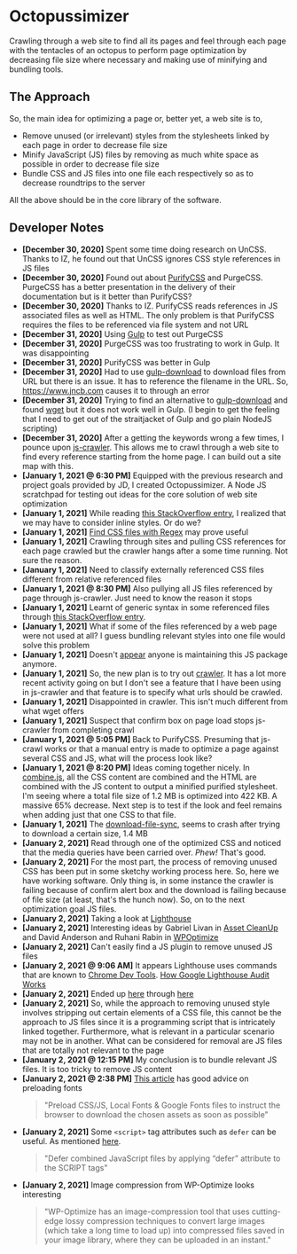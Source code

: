 # Octopussimizer

Crawling through a web site to find all its pages and feel through each page with the tentacles of an octopus to perform page optimization by decreasing file size where necessary and making use of minifying and bundling tools.

## The Approach

So, the main idea for optimizing a page or, better yet, a web site is to,

 * Remove unused (or irrelevant) styles from the stylesheets linked by each page in order to decrease file size
 * Minify JavaScript (JS) files by removing as much white space as possible in order to decrease file size
 * Bundle CSS and JS files into one file each respectively so as to decrease roundtrips to the server

All the above should be in the core library of the software.

## Developer Notes

 * **[December 30, 2020]** Spent some time doing research on UnCSS. Thanks to IZ, he found out that UnCSS ignores CSS style references in JS files
 * **[December 30, 2020]** Found out about [PurifyCSS](https://github.com/purifycss/purifycss) and PurgeCSS. PurgeCSS has a better presentation in the delivery of their documentation but is it better than PurifyCSS?
 * **[December 30, 2020]** Thanks to IZ. PurifyCSS reads references in JS associated files as well as HTML. The only problem is that PurifyCSS requires the files to be referenced via file system and not URL
 * **[December 31, 2020]** Using [Gulp](https://gulpjs.com/) to test out PurgeCSS
 * **[December 31, 2020]** PurgeCSS was too frustrating to work in Gulp. It was disappointing
 * **[December 31, 2020]** PurifyCSS was better in Gulp
 * **[December 31, 2020]** Had to use [gulp-download](https://www.npmjs.com/package/gulp-download) to download files from URL but there is an issue. It has to reference the filename in the URL. So, https://www.jncb.com causes it to through an error
 * **[December 31, 2020]** Trying to find an alternative to [gulp-download](https://www.npmjs.com/package/gulp-download) and found [wget](https://www.npmjs.com/package/wget) but it does not work well in Gulp. (I begin to get the feeling that I need to get out of the straitjacket of Gulp and go plain NodeJS scripting)
 * **[December 31, 2020]** After a getting the keywords wrong a few times, I pounce upon [js-crawler](https://www.npmjs.com/package/js-crawler). This allows me to crawl through a web site to find every reference starting from the home page. I can build out a site map with this.
 * **[January 1,  2021 @ 6:30 PM]** Equipped with the previous research and project goals provided by JD, I created Octopussimizer. A Node JS scratchpad for testing out ideas for the core solution of web site optimization
 * **[January 1,  2021]** While reading [this StackOverflow entry](https://stackoverflow.com/questions/1679507/getting-all-css-used-in-html-file/31460383), I realized that we may have to consider inline styles. Or do we?
 * **[January 1,  2021]** [Find CSS files with Regex](https://stackoverflow.com/questions/30866169/how-to-find-css-files-with-regex) may prove useful
 * **[January 1,  2021]** Crawling through sites and pulling CSS references for each page crawled but the crawler hangs after a some time running. Not sure the reason.
 * **[January 1,  2021]** Need to classify externally referenced CSS files different from relative referenced files
 * **[January 1,  2021 @ 8:30 PM]** Also pullying all JS files referenced by page through js-crawler. Just need to know the reason it stops
 * **[January 1,  2021]** Learnt of generic syntax in some referenced files through [this StackOverflow entry](https://stackoverflow.com/questions/550038/is-it-valid-to-replace-http-with-in-a-script-src-http).
 * **[January 1,  2021]** What if some of the files referenced by a web page were not used at all? I guess bundling relevant styles into one file would solve this problem
 * **[January 1,  2021]** Doesn't [appear](https://github.com/antivanov/js-crawler/issues/58) anyone is maintaining this JS package anymore.
 * **[January 1,  2021]** So, the new plan is to try out [crawler](https://www.npmjs.com/package/crawler). It has a lot more recent activity going on but I don't see a feature that I have been using in js-crawler and that feature is to specify what urls should be crawled.
 * **[January 1,  2021]** Disappointed in crawler. This isn't much different from what wget offers
 * **[January 1,  2021]** Suspect that confirm box on page load stops js-crawler from completing crawl
 * **[January 1,  2021 @ 5:05 PM]** Back to PurifyCSS. Presuming that js-crawl works or that a manual entry is made to optimize a page against several CSS and JS, what will the process look like?
 * **[January 1,  2021 @ 8:20 PM]** Ideas coming together nicely. In [combine.js](./combine.js), all the CSS content are combined and the HTML are combined with the JS content to output a minified purified stylesheet. I'm seeing where a total file size of 1.2 MB is optimized into 422 KB. A massive 65% decrease. Next step is to test if the look and feel remains when adding just that one CSS to that file.
 * **[January 1,  2021]** The [download-file-sync](https://github.com/vjeux/download-file-sync), seems to crash after trying to download a certain size, 1.4 MB
 * **[January 2,  2021]** Read through one of the optimized CSS and noticed that the media queries have been carried over. _Phew!_ That's good.
 * **[January 2,  2021]** For the most part, the process of removing unused CSS has been put in some sketchy working process here. So, here we have working software. Only thing is, in some instance the crawler is failing because of confirm alert box and the download is failing because of file size (at least, that's the hunch now). So, on to the next optimization goal JS files.
 * **[January 2,  2021]** Taking a look at [Lighthouse](https://github.com/GoogleChrome/lighthouse)
 * **[January 2,  2021]** Interesting ideas by Gabriel Livan in [Asset CleanUp](https://wordpress.org/plugins/wp-asset-clean-up/) and David Anderson and Ruhani Rabin in [WPOptimize](https://wordpress.org/plugins/wp-optimize/)
 * **[January 2,  2021]** Can't easily find a JS plugin to remove unused JS files
 * **[January 2,  2021 @ 9:06 AM]** It appears Lighthouse uses commands that are known to [Chrome Dev Tools](https://chromedevtools.github.io/devtools-protocol/tot/Page/). [How Google Lighthouse Audit Works](https://www.thehoth.com/blog/google-lighthouse-audit-works/)
 * **[January 2,  2021]** Ended up [here](https://pptr.dev/#?product=Puppeteer&version=v5.5.0&show=api-class-coverage) through [here](https://developers.google.com/web/updates/2017/04/headless-chrome#puppeteer)
 * **[January 2,  2021]** So, while the approach to removing unused style involves stripping out certain elements of a CSS file, this cannot be the approach to JS files since it is a programming script that is intricately linked together. Furthermore, what is relevant in a particular scenario may not be in another. What can be considered for removal are JS files that are totally not relevant to the page
 * **[January 2,  2021 @ 12:15 PM]** My conclusion is to bundle relevant JS files. It is too tricky to remove JS content
 * **[January 2,  2021 @ 2:38 PM]** [This article](https://www.freecodecamp.org/news/web-fonts-in-2018-f191a48367e8/) has good advice on preloading fonts
    > "Preload CSS/JS, Local Fonts & Google Fonts files to instruct the browser to download the chosen assets as soon as possible"
* **[January 2,  2021]** Some `<script>` tag attributes such as `defer` can be useful. As mentioned [here](https://developer.mozilla.org/en-US/docs/Web/HTML/Element/script#Attributes).
    > "Defer combined JavaScript files by applying “defer” attribute to the SCRIPT tags"
* **[January 2,  2021]** Image compression from WP-Optimize looks interesting
    > "WP-Optimize has an image-compression tool that uses cutting-edge lossy compression techniques to convert large images (which take a long time to load up) into compressed files saved in your image library, where they can be uploaded in an instant."